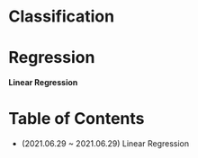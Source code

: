 # Classification

# Regression
**Linear Regression**

# Table of Contents
- (2021.06.29 ~ 2021.06.29) Linear Regression
